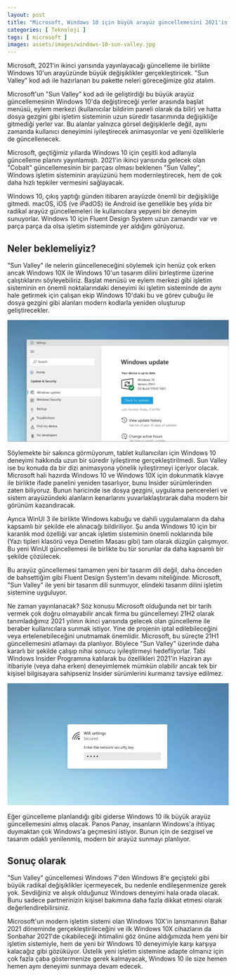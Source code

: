 ```yaml
---
layout: post
title: "Microsoft, Windows 10 için büyük arayüz güncellemesini 2021'in sonunda yayınlayacak"
categories: [ Teknoloji ]
tags: [ microsoft ]
images: assets/images/windows-10-sun-valley.jpg
---
```

Microsoft, 2021'in ikinci yarısında yayınlayacağı güncelleme ile birlikte Windows 10'un arayüzünde büyük değişiklikler gerçekleştiricek. "Sun Valley" kod adı ile hazırlanan bu pakette neleri göreceğimize göz atalım.

Microsoft'un "Sun Valley" kod adı ile geliştirdiği bu büyük arayüz güncellemesinin Windows 10'da değiştireceği yerler arasında başlat menüsü, eylem merkezi (kullanıcılar bildirim paneli olarak da bilir) ve hatta dosya gezgini gibi işletim sisteminin uzun süredir tasarımında değişikliğe gitmediği yerler var. Bu alanlar yalnızca görsel değişiklerle değil, aynı zamanda kullanıcı deneyimini iyileştirecek animasyonlar ve yeni özelliklerle de güncellenecek.

Microsoft, geçtiğimiz yıllarda Windows 10 için çeşitli kod adlarıyla güncelleme planını yayınlamıştı. 2021'in ikinci yarısında gelecek olan "Cobalt" güncellemesinin bir parçası olması beklenen "Sun Valley", Windows işletim sisteminin arayüzünü hem modernleştirecek, hem de çok daha hızlı tepkiler vermesini sağlayacak.

Windows 10, çıkış yaptığı günden itibaren arayüzde önemli bir değişikliğe gitmedi. macOS, iOS (ve iPadOS) ile Android ise genellikle beş yılda bir radikal arayüz güncellemeleri ile kullanıcılara yepyeni bir deneyim sunuyorlar. Windows 10 için Fluent Design System uzun zamandır var ve parça parça da olsa işletim sisteminde yer aldığını görüyoruz.

## Neler beklemeliyiz?
"Sun Valley" ile nelerin güncelleneceğini söylemek için henüz çok erken ancak Windows 10X ile Windows 10'un tasarım dilini birleştirme üzerine çalıştıklarını söyleyebiliriz. Başlat menüsü ve eylem merkezi gibi işletim sisteminin en önemli noktalarındaki deneyimi iki işletim sisteminde de aynı hale getirmek için çalışan ekip Windows 10'daki bu ve görev çubuğu ile dosya gezgini gibi alanları modern kodlarla yeniden oluşturup geliştirecekler.

![Windows 10X belgelerinden edinilen Ayarlar uygulaması. Butonlar ve uygulama penceresi yuvarlatılmış kenarlara sahip. Ayrıca uygulama simgesi renklendirilmiştir.](/assets/images/update.png)

Söylemekte bir sakınca görmüyorum, tablet kullanıcıları için Windows 10 deneyimi hakkında uzun bir süredir iyileştirme gerçekleştirilmedi. Sun Valley ise bu konuda da bir dizi animasyona yönelik iyileştirmeyi içeriyor olacak. Microsoft hali hazırda Windows 10 ve Windows 10X için dokunmatik klavye ile birlikte ifade panelini yeniden tasarlıyor, bunu Insider sürümlerinden zaten biliyoruz. Bunun haricinde ise dosya gezgini, uygulama pencereleri ve sistem arayüzündeki alanların kenarlarını yuvarlaklaştırarak daha modern bir görünüm kazandıracak.

Ayrıca WinUI 3 ile birlikte Windows kabuğu ve dahili uygulamaların da daha kapsamlı bir şekilde ele alınacağı bildiriliyor. Şu anda Windows 10 için bir karanlık mod özelliği var ancak işletim sisteminin önemli noklarında bile (Yazı tipleri klasörü veya Denetim Masası gibi) tam olarak düzgün çalışmıyor. Bu yeni WinUI güncellemesi ile birlikte bu tür sorunlar da daha kapsamlı bir şekilde çözülecek.

Bu arayüz güncellemesi tamamen yeni bir tasarım dili değil, daha önceden de bahsettiğim gibi Fluent Design System'in devamı niteliğinde. Microsoft, "Sun Valley" ile yeni bir tasarım dili sunmuyor, elindeki tasarım dilini işletim sistemine uyguluyor.

Ne zaman yayınlanacak?
Söz konusu Microsoft olduğunda net bir tarih vermek çok doğru olmayabilir ancak firma bu güncellemeyi 21H2 olarak tanımladığımız 2021 yılının ikinci yarısında gelecek olan güncelleme ile beraber kullanıcılara sunmak istiyor. Yine de projenin iptal edilebileceğini veya ertelenebileceğini unutmamak önemlidir.  Microsoft, bu süreçte 21H1 güncellemesini atlamayı da planlıyor. Böylece "Sun Valley" üzerinde daha kararlı bir şekilde çalışıp nihai sonucu iyileştirmeyi hedefliyorlar. Tabi Windows Insider Programına katılarak bu özellikleri 2021'in Haziran ayı itibariyle (veya daha erken) deneyimlemek mümkün olabilir ancak tek bir kişisel bilgisayara sahipseniz Insider sürümlerini kurmanız tavsiye edilmez.

![Windows 10X belgelerinden edinilen kablosuz ağ şifre girme paneli. Panel eskisi gibi sağ altta değil, daha fazla dikkat çekmesi için ekranın ortasında yer alıyor.](/assets/images/wifi.png)

Eğer güncelleme planlandığı gibi giderse Windows 10 ilk büyük arayüz güncellemesini almış olacak. Panos Panay, insanların Windows'a ihtiyaç duymaktan çok Windows'a geçmesini istiyor. Bunun için de sezgisel ve tasarım odaklı yenilenmiş, modern bir arayüz sunmayı planlıyor.

## Sonuç olarak
"Sun Valley" güncellemesi Windows 7'den Windows 8'e geçişteki gibi büyük radikal değişiklikler içermeyecek, bu nedenle endileşenmenize gerek yok. Sevdiğiniz ve alışık olduğunuz Windows deneyimi hala orada olacak. Bunu sadece partnerinizin kişisel bakımına daha fazla dikkat etmesi olarak değerlendirebilirsiniz.

Microsoft'un modern işletim sistemi olan Windows 10X'in lansmanının Bahar 2021 döneminde gerçekleştirileceğini ve ilk Windows 10X cihazların da Sonbahar 2021'de çıkabileceği ihtimalini göz önüne aldığımızda hem yeni bir işletim sistemiyle, hem de yeni bir Windows 10 deneyimiyle karşı karşıya kalacağız gibi gözüküyor. Üstelik yeni işletim sistemine adapte olmanız için çok fazla çaba göstermenize gerek kalmayacak, Windows 10 ile size hemen hemen aynı deneyimi sunmaya devam edecek.
